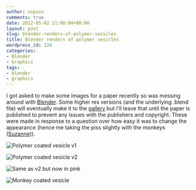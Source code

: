 ```yaml
---
author: sspain
comments: true
date: 2012-05-02 21:00:04+00:00
layout: post
slug: blender-renders-of-polymer-vesicles
title: Blender renders of polymer vesicles
wordpress_id: 124
categories:
- Blender
- Graphics
tags:
- blender
- graphics
---
```


I got asked to make some images for a paper recently so was messing around with [Blender](http://www.blender.org). Some higher res versions (and the underlying .blend file) will eventually make it to the [gallery](http://spain-lab.co.uk/gallery/) but I'll leave that until the paper is published to prevent any issues with the publishers and copyright. These were made in response to a question over how easy it was to change the appearance (hence me taking the piss slightly with the monkeys ([Suzanne](http://en.wikipedia.org/wiki/Blender_%28software%29#Suzanne))).



![Polymer coated vesicle v1](http://spain-lab.co.uk/wp-content/uploads/2012/05/coatedv2-480x270.png)

![Polymer coated vesicle v2](http://spain-lab.co.uk/wp-content/uploads/2012/05/coatedv3-480x270.png)

![Same as v2 but now in pink](http://spain-lab.co.uk/wp-content/uploads/2012/05/coatedv3_pink-480x270.png)

![Monkey coated vesicle](http://spain-lab.co.uk/wp-content/uploads/2012/05/vesicles_coated_with_monkeys-480x270.png)

